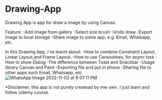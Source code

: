 # Drawing-App

Drawing App is app for draw a image by using Canvas.

Feature: 
-Add image from gallery
-Select size brush
-Undo draw
-Export image to local storage
-Share image to some app, e.g. Email, Whatsapp, etc.

In this Drawing App, i've learnt about:
-How to combine Constraint Layout, Linear Layout,and Frame Layout.
-How to use Caraoutines, for async task
-How to show Dialog
-The difference between Toast and Snackbar
-Usage library Canvas and Paint
-Exporting file and put in phone
-Sharing file to other apps such Email, Whatsapp, etc.
![WhatsApp Image 2022-11-02 at 9 07 11 PM](https://user-images.githubusercontent.com/46615811/199634879-3699747c-fde3-475d-b36c-3cff859ed563.jpeg)

*Disclaimer, this app is not purely createad by mw own. I just learn and follow Udemy course. 
